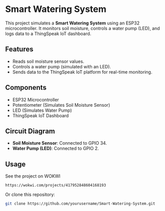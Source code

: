 # Smart Watering System

This project simulates a **Smart Watering System** using an ESP32 microcontroller. It monitors soil moisture, controls a water pump (LED), and logs data to a ThingSpeak IoT dashboard.

## Features
- Reads soil moisture sensor values.
- Controls a water pump (simulated with an LED).
- Sends data to the ThingSpeak IoT platform for real-time monitoring.

## Components
- ESP32 Microcontroller
- Potentiometer (Simulates Soil Moisture Sensor)
- LED (Simulates Water Pump)
- ThingSpeak IoT Dashboard

## Circuit Diagram
- **Soil Moisture Sensor**: Connected to GPIO 34.
- **Water Pump (LED)**: Connected to GPIO 2.

## Usage
See the project on WOKWI
   ```
   https://wokwi.com/projects/417952848604168193
   ```
Or clone this repository:
   ```bash
   git clone https://github.com/yourusername/Smart-Watering-System.git
   ```
